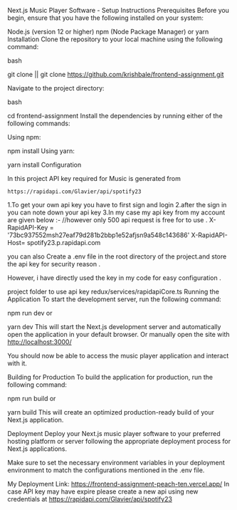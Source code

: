 Next.js Music Player Software - Setup Instructions
Prerequisites
Before you begin, ensure that you have the following installed on your system:

Node.js (version 12 or higher)
npm (Node Package Manager) or yarn
Installation
Clone the repository to your local machine using the following command:

bash

git clone <repository-url> || git clone https://github.com/krishbale/frontend-assignment.git

Navigate to the project directory:

bash

cd frontend-assignment
Install the dependencies by running either of the following commands:

Using npm:

npm install
Using yarn:

yarn install
Configuration

In this project API key required for Music is generated from

    https://rapidapi.com/Glavier/api/spotify23

 1.To get your own api key  you have to first sign and login
 2.after the sign in  you can note down your api key
 3.In my case my api key from my account are given below :-
//however only 500 api request is free for to use .
X-RapidAPI-Key = '73bc937552msh27eaf79d281b2bbp1e52afjsn9a548c143686'
X-RapidAPI-Host= spotify23.p.rapidapi.com

 you can also Create a .env file in the root directory of the project.and store the api key  for security reason .

However, i have directly used the key in my code  for easy configuration .

 project folder to use api key  redux/services/rapidapiCore.ts
Running the Application
To start the development server, run the following command:

npm run dev
or

yarn dev
This will start the Next.js development server and automatically open the application in your default browser.
Or manually open the site with <http://localhost:3000/>

You should now be able to access the music player application and interact with it.

Building for Production
To build the application for production, run the following command:

npm run build
or

yarn build
This will create an optimized production-ready build of your Next.js application.

Deployment
Deploy your Next.js music player software to your preferred hosting platform or server following the appropriate deployment process for Next.js applications.

Make sure to set the necessary environment variables in your deployment environment to match the configurations mentioned in the .env file.

My Deployment Link:
<https://frontend-assignment-peach-ten.vercel.app/>
In case API key may have expire please create a  new api using new credentials at
 <https://rapidapi.com/Glavier/api/spotify23>

